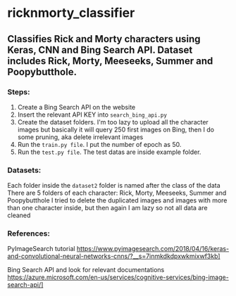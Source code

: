 # ricknmorty_classifier
## Classifies Rick and Morty characters using Keras, CNN and Bing Search API. Dataset includes Rick, Morty, Meeseeks, Summer and Poopybutthole.

### Steps:
1. Create a Bing Search API on the website
2. Insert the relevant API KEY into `search_bing_api.py`
3. Create the dataset folders. I'm too lazy to upload all the character images but basically it will query 250 first images on Bing, then I do some pruning, aka delete irrelevant images
4. Run the `train.py file`. I put the number of epoch as 50.
5. Run the `test.py file`. The test datas are inside example folder.

### Datasets:
Each folder inside the `dataset2` folder is named after the class of the data
There are 5 folders of each character: Rick, Morty, Meeseeks, Summer and Poopybutthole
I tried to delete the duplicated images and images with more than one character inside, but then again I am lazy so not all data are cleaned

### References:
PyImageSearch tutorial
https://www.pyimagesearch.com/2018/04/16/keras-and-convolutional-neural-networks-cnns/?__s=7inmkdkdpxwkmixwf3kb]

Bing Search API and look for relevant documentations
https://azure.microsoft.com/en-us/services/cognitive-services/bing-image-search-api/]
